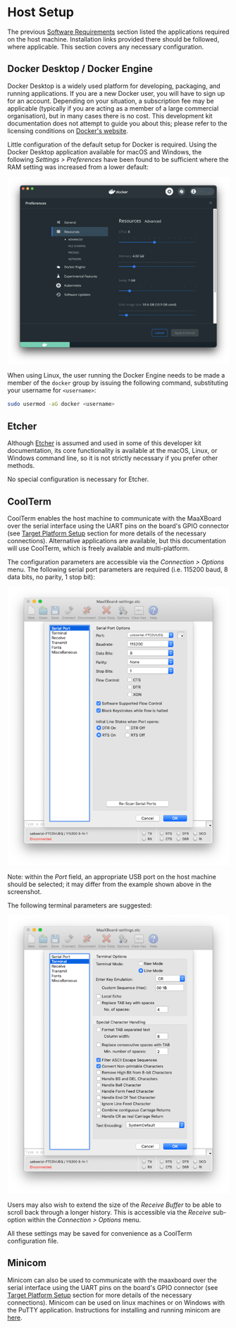 # Host Setup

The previous [Software Requirements](../development_platform/software_requirements.md) section listed the applications required on the host machine. Installation links provided there should be followed, where applicable. This section covers any necessary configuration.

## Docker Desktop / Docker Engine

Docker Desktop is a widely used platform for developing, packaging, and running applications. If you are a new Docker user, you will have to sign up for an account. Depending on your situation, a subscription fee may be applicable (typically if you are acting as a member of a large commercial organisation), but in many cases there is no cost. This development kit documentation does not attempt to guide you about this; please refer to the licensing conditions on [Docker's website](https://www.docker.com/pricing).

Little configuration of the default setup for Docker is required. Using the Docker Desktop application available for macOS and Windows, the following _Settings > Preferences_ have been found to be sufficient where the RAM setting was increased from a lower default:

![Docker Preferences](../install_and_configure/figures/docker-preferences.png)

When using Linux, the user running the Docker Engine needs to be made a member of the `docker` group by issuing the following command, substituting your username for `<username>`:

```bash
sudo usermod -aG docker <username>
```

## Etcher

Although [Etcher](https://www.balena.io/etcher/) is assumed and used in some of this developer kit documentation, its core functionality is available at the macOS, Linux, or Windows command line, so it is not strictly necessary if you prefer other methods.

No special configuration is necessary for Etcher.

## CoolTerm

CoolTerm enables the host machine to communicate with the MaaXBoard over the serial interface using the UART pins on the board's GPIO connector (see [Target Platform Setup](target_setup.md) section for more details of the necessary connections). Alternative applications are available, but this documentation will use CoolTerm, which is freely available and multi-platform.

The configuration parameters are accessible via the _Connection > Options_ menu. The following serial port parameters are required (i.e. 115200 baud, 8 data bits, no parity, 1 stop bit):

![CoolTerm serial port configuration](../install_and_configure/figures/coolTerm-serialport.png)

Note: within the _Port_ field, an appropriate USB port on the host machine should be selected; it may differ from the example shown above in the screenshot.

The following terminal parameters are suggested:

![CoolTerm terminal configuration](../install_and_configure/figures/coolTerm-terminal.png)

Users may also wish to extend the size of the _Receive Buffer_ to be able to scroll back through a longer history. This is accessible via the _Receive_ sub-option within the _Connection > Options_ menu.

All these settings may be saved for convenience as a CoolTerm configuration file.

## Minicom 

Minicom can also be used to communicate with the maaxboard over the serial interface using the UART pins on the board's GPIO connector (see [Target Platform Setup](target_setup.md) section for more details of the necessary connections). Minicom can be used on linux machines or on Windows with the PuTTY application. Instructions for installing and running minicom are [here](https://wiki.emacinc.com/wiki/Getting_Started_With_Minicom). 

